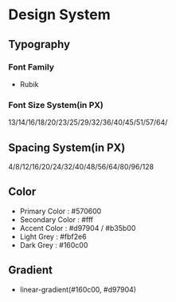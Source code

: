 # Design System

## Typography

### Font Family

- Rubik

### Font Size System(in PX)

13/14/16/18/20/23/25/29/32/36/40/45/51/57/64/

## Spacing System(in PX)

4/8/12/16/20/24/32/40/48/56/64/80/96/128

## Color

- Primary Color : #570600
- Secondary Color : #fff
- Accent Color : #d97904 / #b35b00
- Light Grey : #fbf2e6
- Dark Grey : #160c00

## Gradient

- linear-gradient(#160c00, #d97904)
